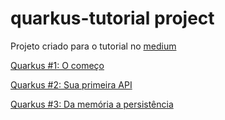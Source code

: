 # quarkus-tutorial project

Projeto criado para o tutorial no [medium](https://rapha-rossi.medium.com/)

[Quarkus #1: O começo](https://rapha-rossi.medium.com/quarkus-1-o-come%C3%A7o-eace76885037)

[Quarkus #2: Sua primeira API](https://rapha-rossi.medium.com/quarkus-2-sua-primeira-api-98fd101696a7)

[Quarkus #3: Da memória a persistência](https://rapha-rossi.medium.com/quarkus-3-da-mem%C3%B3ria-a-persist%C3%AAncia-834e6d542c2a)

